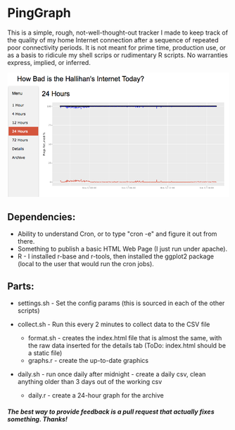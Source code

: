 # PingGraph

This is a simple, rough, not-well-thought-out tracker I made to keep track of the quality of my home Internet connection after a sequence of repeated poor connectivity periods.  It is not meant for prime time, production use, or as a basis to ridicule my shell scrips or rudimentary R scripts.  No warranties express, implied, or inferred.

![Example Screenshot](screen.png "Example Screenshot")

## Dependencies:
* Ability to understand Cron, or to type "cron -e" and figure it out from there.
* Something to publish a basic HTML Web Page (I just run under apache).
* R - I installed r-base and r-tools, then installed the ggplot2 package (local to the user that would run the cron jobs).

## Parts:
* settings.sh - Set the config params (this is sourced in each of the other scripts)

* collect.sh - Run this every 2 minutes to collect data to the CSV file
  * format.sh - creates the index.html file that is almost the same, with the raw data inserted for the details tab (ToDo: index.html should be a static file)
  * graphs.r - create the up-to-date graphics
* daily.sh - run once daily after midnight - create a daily csv, clean anything older than 3 days out of the working csv
  * daily.r - create a 24-hour graph for the archive

##### The best way to provide feedback is a pull request that actually fixes something.  Thanks!